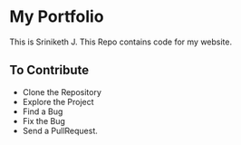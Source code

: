 # My Portfolio

This is Sriniketh J.
This Repo contains code for my website.

## To Contribute

* Clone the Repository
* Explore the Project
* Find a Bug
* Fix the Bug
* Send a PullRequest.